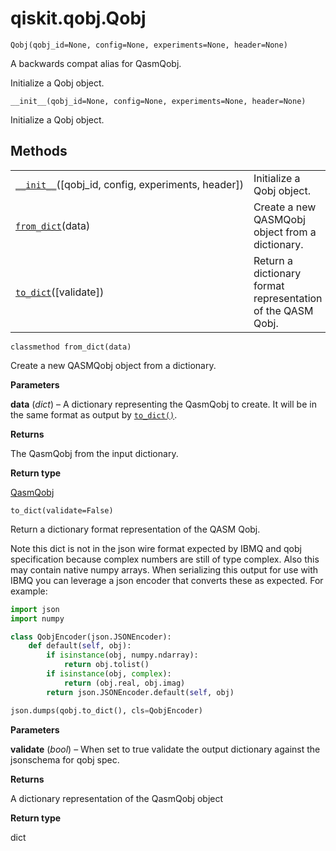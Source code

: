 <span id="qiskit-qobj-qobj" />

# qiskit.qobj.Qobj

<span id="undefined" />

`Qobj(qobj_id=None, config=None, experiments=None, header=None)`

A backwards compat alias for QasmQobj.

Initialize a Qobj object.

<span id="undefined" />

`__init__(qobj_id=None, config=None, experiments=None, header=None)`

Initialize a Qobj object.

## Methods

|                                                                                                                |                                                             |
| -------------------------------------------------------------------------------------------------------------- | ----------------------------------------------------------- |
| [`__init__`](#qiskit.qobj.Qobj.__init__ "qiskit.qobj.Qobj.__init__")(\[qobj\_id, config, experiments, header]) | Initialize a Qobj object.                                   |
| [`from_dict`](#qiskit.qobj.Qobj.from_dict "qiskit.qobj.Qobj.from_dict")(data)                                  | Create a new QASMQobj object from a dictionary.             |
| [`to_dict`](#qiskit.qobj.Qobj.to_dict "qiskit.qobj.Qobj.to_dict")(\[validate])                                 | Return a dictionary format representation of the QASM Qobj. |

<span id="undefined" />

`classmethod from_dict(data)`

Create a new QASMQobj object from a dictionary.

**Parameters**

**data** (*dict*) – A dictionary representing the QasmQobj to create. It will be in the same format as output by [`to_dict()`](#qiskit.qobj.Qobj.to_dict "qiskit.qobj.Qobj.to_dict").

**Returns**

The QasmQobj from the input dictionary.

**Return type**

[QasmQobj](qiskit.qobj.QasmQobj#qiskit.qobj.QasmQobj "qiskit.qobj.QasmQobj")

<span id="undefined" />

`to_dict(validate=False)`

Return a dictionary format representation of the QASM Qobj.

Note this dict is not in the json wire format expected by IBMQ and qobj specification because complex numbers are still of type complex. Also this may contain native numpy arrays. When serializing this output for use with IBMQ you can leverage a json encoder that converts these as expected. For example:

```python
import json
import numpy

class QobjEncoder(json.JSONEncoder):
    def default(self, obj):
        if isinstance(obj, numpy.ndarray):
            return obj.tolist()
        if isinstance(obj, complex):
            return (obj.real, obj.imag)
        return json.JSONEncoder.default(self, obj)

json.dumps(qobj.to_dict(), cls=QobjEncoder)
```

**Parameters**

**validate** (*bool*) – When set to true validate the output dictionary against the jsonschema for qobj spec.

**Returns**

A dictionary representation of the QasmQobj object

**Return type**

dict
